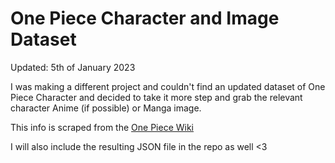 # One Piece Character and Image Dataset

Updated: 5th of January 2023

I was making a different project and couldn't find an updated dataset of One Piece Character and decided to take it more step and grab the relevant character Anime (if possible) or Manga image.

This info is scraped from the [One Piece Wiki](https://onepiece.fandom.com/wiki/One_Piece_Wiki)

I will also include the resulting JSON file in the repo as well <3
